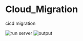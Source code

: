 # Cloud_Migration
cicd migration


![run server](https://user-images.githubusercontent.com/126528702/224705255-269ed2d3-bbd7-45f7-9044-25f8eba6daa3.PNG)
![output](https://user-images.githubusercontent.com/126528702/224705386-a7da6902-1b4d-4b7a-88f1-cf53a6f343ab.PNG)
